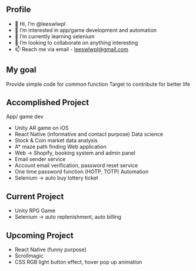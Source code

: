 ## Profile
- 👋 Hi, I’m @leeswlwpl
- 👀 I’m interested in app/game development and automation
- 🌱 I’m currently learning selenium
- 💞️ I’m looking to collaborate on anything interesting
- 📫 Reach me via email - leeswlwpl@gmail.com

## My goal
Provide simple code for common function
Target to contribute for better life


## Accomplished Project
App/ game dev
- Unity AR game on iOS
- React Native (informative and contact purpose)
Data science 
- Stock & Coin market data analysis
- A* maze path finding 
Web application
- Web -> Shopify, booking system and admin panel
- Email sender service
- Account email verification, password reset service
- One time password function (HOTP, TOTP)
Automation
- Selenium -> auto buy lottery ticket

## Current Project 
- Unity RPG Game 
- Selenium -> auto replenishment, auto billing

## Upcoming Project
- React Native (funny purpose)
- Scrollmagic 
- CSS RGB light button effect, hover pop up animation



<!---
leeswlwpl/leeswlwpl is a ✨ special ✨ repository because its `README.md` (this file) appears on your GitHub profile.
You can click the Preview link to take a look at your changes.
--->
